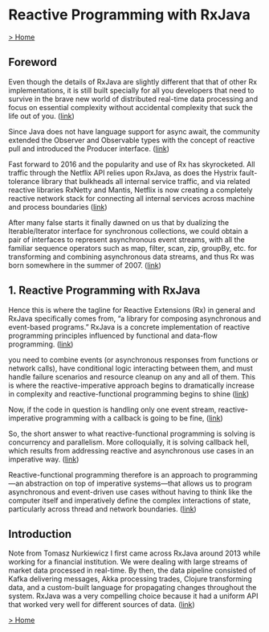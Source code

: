 # Reactive Programming with RxJava

[> Home](../README.md)
## Foreword



Even though the details of RxJava are slightly different that that of other Rx implementations, it is still built specially for all you developers that need to survive in the brave new world of distributed real-time data processing and focus on essential complexity without accidental complexity that suck the life out of you.  ([link](https://learning.oreilly.com/library/view/-/9781491931646/foreword01.html#27c91e08-4b02-4fea-a1fb-671b4b5a0ecf))


Since Java does not have language support for async await, the community extended the Observer and Observable types with the concept of reactive pull and introduced the Producer interface. ([link](https://learning.oreilly.com/library/view/-/9781491931646/foreword01.html#d7b57512-c660-415d-ad5e-b35d5c626caa))


Fast forward to 2016 and the popularity and use of Rx has skyrocketed. All traffic through the Netflix API relies upon RxJava, as does the Hystrix fault-tolerance library that bulkheads all internal service traffic, and via related reactive libraries RxNetty and Mantis, Netflix is now creating a completely reactive network stack for connecting all internal services across machine and process boundaries ([link](https://learning.oreilly.com/library/view/-/9781491931646/foreword01.html#df360a8e-6230-4071-a913-651da00f868c))


After many false starts it finally dawned on us that by dualizing the Iterable/Iterator interface for synchronous collections, we could obtain a pair of interfaces to represent asynchronous event streams, with all the familiar sequence operators such as map, filter, scan, zip, groupBy, etc. for transforming and combining asynchronous data streams, and thus Rx was born somewhere in the summer of 2007. ([link](https://learning.oreilly.com/library/view/-/9781491931646/foreword01.html#cb03289c-fb3b-40d5-8084-eadca62cfe28))

## 1. Reactive Programming with RxJava



Hence this is where the tagline for Reactive Extensions (Rx) in general and RxJava specifically comes from, “a library for composing asynchronous and event-based programs.” RxJava is a concrete implementation of reactive programming principles influenced by functional and data-flow programming. ([link](https://learning.oreilly.com/library/view/-/9781491931646/ch01.html#daba1122-188d-418b-bad1-30e27f3a38bd))


you need to combine events (or asynchronous responses from functions or network calls), have conditional logic interacting between them, and must handle failure scenarios and resource cleanup on any and all of them. This is where the reactive-imperative approach begins to dramatically increase in complexity and reactive-functional programming begins to shine ([link](https://learning.oreilly.com/library/view/-/9781491931646/ch01.html#e17eca08-90e9-4c96-84b6-38e5cf8617d8))


Now, if the code in question is handling only one event stream, reactive-imperative programming with a callback is going to be fine, ([link](https://learning.oreilly.com/library/view/-/9781491931646/ch01.html#282f45fe-09dc-412b-8a25-e1ce1f8ba8d9))


So, the short answer to what reactive-functional programming is solving is concurrency and parallelism. More colloquially, it is solving callback hell, which results from addressing reactive and asynchronous use cases in an imperative way. ([link](https://learning.oreilly.com/library/view/-/9781491931646/ch01.html#b26b32ae-1fa3-4d97-bacd-1ecf2db08c25))


Reactive-functional programming therefore is an approach to programming—an abstraction on top of imperative systems—that allows us to program asynchronous and event-driven use cases without having to think like the computer itself and imperatively define the complex interactions of state, particularly across thread and network boundaries. ([link](https://learning.oreilly.com/library/view/-/9781491931646/ch01.html#322890d5-ee22-487d-b8fe-d4507626a8a3))

## Introduction



Note from Tomasz Nurkiewicz
I first came across RxJava around 2013 while working for a financial institution. We were dealing with large streams of market data processed in real-time. By then, the data pipeline consisted of Kafka delivering messages, Akka processing trades, Clojure transforming data, and a custom-built language for propagating changes throughout the system. RxJava was a very compelling choice because it had a uniform API that worked very well for different sources of data. ([link](https://learning.oreilly.com/library/view/-/9781491931646/preface01.html#7dfc748a-2d1e-4af8-a13e-ebb26ce27504))

[> Home](../README.md)
